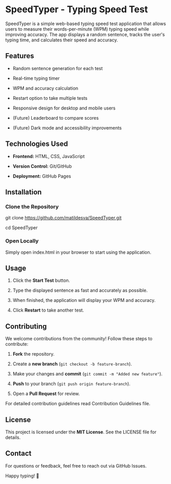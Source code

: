 # SpeedTyper - Typing Speed Test


SpeedTyper is a simple web-based typing speed test application that allows users to measure their words-per-minute (WPM) typing speed while improving accuracy. The app displays a random sentence, tracks the user's typing time, and calculates their speed and accuracy.

## Features

-   Random sentence generation for each test
    
-   Real-time typing timer
    
-   WPM and accuracy calculation
    
-   Restart option to take multiple tests
    
-   Responsive design for desktop and mobile users
    
-   (Future) Leaderboard to compare scores
    
-   (Future) Dark mode and accessibility improvements
    

## Technologies Used

-   **Frontend:** HTML, CSS, JavaScript
    
-   **Version Control:** Git/GitHub
    
-   **Deployment:** GitHub Pages
    

## Installation

### Clone the Repository

git clone https://github.com/matildesva/SpeedTyper.git

cd SpeedTyper

### Open Locally

Simply open index.html in your browser to start using the application.



## Usage

1.  Click the **Start Test** button.
    
2.  Type the displayed sentence as fast and accurately as possible.
    
3.  When finished, the application will display your WPM and accuracy.
    
4.  Click **Restart** to take another test.
    

## Contributing

We welcome contributions from the community! Follow these steps to contribute:

1.  **Fork** the repository.
    
2.  Create a **new branch** (`git checkout -b feature-branch`).
    
3.  Make your changes and **commit** (`git commit -m "Added new feature"`).
    
4.  **Push** to your branch (`git push origin feature-branch`).
    
5.  Open a **Pull Request** for review.
    
For detailed contribution guidelines read Contribution Guidelines file.

## License

This project is licensed under the **MIT License**. See the LICENSE file for details.

## Contact

For questions or feedback, feel free to reach out via GitHub Issues.

Happy typing! 🚀
